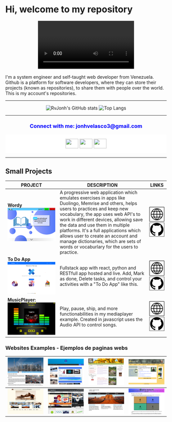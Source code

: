 # Hi, welcome to my repository

<p align="center">
    <video autoplay>
        <source src="previews/video-bg.mp4" type="video/mp4">
    </video>
</p>

I'm a system engineer and self-taught web developer from Venezuela.
Github is a platform for software developers, where they can store their projects (known as repositories), to share them with people over the world. This is my account's repositories.

---

<p align="center">
    <img src="https://github-readme-stats.vercel.app/api?username=rvjonh" alt="RvJonh's GitHub stats"/>
    <img src="https://github-readme-stats.vercel.app/api/top-langs/?username=rvjonh&layout=compact" alt="Top Langs"/>
</p>

---

<h3 align="left" style="color:blue;text-weight:bold;text-align:center;">Connect with me: jonhvelasco3@gmail.com</h3>
<p align="center" bgcolor="white" style="background-color:white; padding:1em;">
    <a href="https://twitter.com/Rvjonh" target="blank"><img align="center" src="https://cdn.jsdelivr.net/npm/simple-icons@3.0.1/icons/twitter.svg" alt="" height="30" width="40" /></a>
    <a href="https://www.linkedin.com/in/jonh-gomez-067087250/" target="blank"><img align="center" src="https://cdn.jsdelivr.net/npm/simple-icons@3.0.1/icons/linkedin.svg" alt="" height="30" width="40" /></a>
    <a href="https://rvjonh-portfolio.netlify.app/" target="blank"><img align="center" src="https://cdn.jsdelivr.net/npm/simple-icons@3.0.1/icons/youtube.svg" alt="" height="30" width="40" /></a>
</p>

---

## Small Projects

| PROJECT | DESCRIPTION | LINKS |
|---------|-------------|-------------|
|**Wordy** [![wordy](previews/wordy-app.png)](https://aplicacion-wordy.netlify.app/ "wordy")| A progressive web application which emulates exercises in apps like Duolingo, Memrise and others, helps users to practices and keep new vocabulary, the app uses web API's to work in different devices, allowing save the data and use them in multiple platforms. It's a full applications which allows user to create an account and manage dictionaries, which are sets of words or vocaburlary for the users to practice. | [![live-code](icons/web-logo.png)](https://aplicacion-wordy.netlify.app/ "live-code") [![repository](icons/git-logo.png)](https://github.com/Rvjonh/wordy "repository")|
|**To Do App** [![todo-app](previews/todo-logo.png)](https://rvjonh-todo-app.netlify.app/ "todo-app")| Fullstack app with react, python and RESTfull app hosted and live. Add, Mark as done, Delete tasks, and control your activities with a "To Do App" like this. | [![live-code](icons/web-logo.png)](https://rvjonh-todo-app.netlify.app/ "live-code") [![repository](icons/git-logo.png)](https://github.com/Rvjonh/FullStack-ToDo-App "repository")|
|**MusicPlayer:** [![music-player](previews/music-player.png)](https://rvjonh-musicplayer.netlify.app/ "music-player")| Play, pause, ship, and more functionabilities in my mediaplayer example. Created in javascript uses the Audio API to control songs. | [![live-code](icons/web-logo.png)](https://rvjonh-musicplayer.netlify.app/ "live-code") [![repository](icons/git-logo.png)](https://github.com/Rvjonh/MusicPlayer "repository")|

### Websites Examples - Ejemplos de paginas webs

|[![Website-1](previews/web1.png)](https://rvjonh-web1.netlify.app/ "website-1")|[![Website-2](previews/web2.png)](https://rvjonh-web2.netlify.app/ "website-2")|[![Website-3](previews/web3.png)](https://rvjonh-web3.netlify.app/ "website-3")|[![Website-4](previews/web4.png)](https://rvjonh-web4.netlify.app/ "website-4")|
|---|---|---|---|
|[![Website-5](previews/web5.png)](https://rvjonh-web5.netlify.app/ "website-5")|[![Website-6](previews/web6.png)](https://rvjonh-web6.netlify.app/ "website-6")|[![Website-7](previews/web7.png)](https://rvjonh-web7.netlify.app/ "website-7")|[![Website-8](previews/web8.png)](https://rvjonh-web8.netlify.app/ "website-8")|
